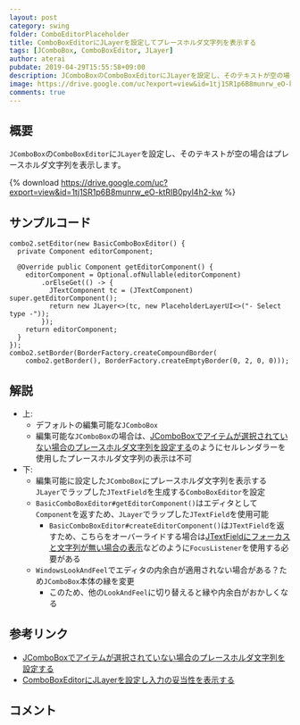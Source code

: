 ```yaml
---
layout: post
category: swing
folder: ComboEditorPlaceholder
title: ComboBoxEditorにJLayerを設定してプレースホルダ文字列を表示する
tags: [JComboBox, ComboBoxEditor, JLayer]
author: aterai
pubdate: 2019-04-29T15:55:58+09:00
description: JComboBoxのComboBoxEditorにJLayerを設定し、そのテキストが空の場合はプレースホルダ文字列を表示します。
image: https://drive.google.com/uc?export=view&id=1tj1SR1p6B8munrw_eO-ktRIB0pyl4h2-kw
comments: true
---
```

## 概要
`JComboBox`の`ComboBoxEditor`に`JLayer`を設定し、そのテキストが空の場合はプレースホルダ文字列を表示します。

{% download https://drive.google.com/uc?export=view&id=1tj1SR1p6B8munrw_eO-ktRIB0pyl4h2-kw %}

## サンプルコード
<pre class="prettyprint"><code>combo2.setEditor(new BasicComboBoxEditor() {
  private Component editorComponent;

  @Override public Component getEditorComponent() {
    editorComponent = Optional.ofNullable(editorComponent)
        .orElseGet(() -&gt; {
          JTextComponent tc = (JTextComponent) super.getEditorComponent();
          return new JLayer&lt;&gt;(tc, new PlaceholderLayerUI&lt;&gt;("- Select type -"));
        });
    return editorComponent;
  }
});
combo2.setBorder(BorderFactory.createCompoundBorder(
    combo2.getBorder(), BorderFactory.createEmptyBorder(0, 2, 0, 0)));
</code></pre>

## 解説
- 上:
    - デフォルトの編集可能な`JComboBox`
    - 編集可能な`JComboBox`の場合は、[JComboBoxでアイテムが選択されていない場合のプレースホルダ文字列を設定する](https://ateraimemo.com/Swing/ComboBoxPlaceholder.html)のようにセルレンダラーを使用したプレースホルダ文字列の表示は不可
- 下:
    - 編集可能に設定した`JComboBox`にプレースホルダ文字列を表示する`JLayer`でラップした`JTextField`を生成する`ComboBoxEditor`を設定
    - `BasicComboBoxEditor#getEditorComponent()`はエディタとして`Component`を返すため、`JLayer`でラップした`JTextField`を使用可能
        - `BasicComboBoxEditor#createEditorComponent()`は`JTextField`を返すため、こちらをオーバーライドする場合は[JTextFieldにフォーカスと文字列が無い場合の表示](https://ateraimemo.com/Swing/GhostText.html)などのように`FocusListener`を使用する必要がある
    - `WindowsLookAndFeel`でエディタの内余白が適用されない場合がある？ため`JComboBox`本体の縁を変更
        - このため、他の`LookAndFeel`に切り替えると縁や内余白がおかしくなる

<!-- dummy comment line for breaking list -->

## 参考リンク
- [JComboBoxでアイテムが選択されていない場合のプレースホルダ文字列を設定する](https://ateraimemo.com/Swing/ComboBoxPlaceholder.html)
- [ComboBoxEditorにJLayerを設定し入力の妥当性を表示する](https://ateraimemo.com/Swing/ComboBoxEditorVerifier.html)

<!-- dummy comment line for breaking list -->

## コメント
